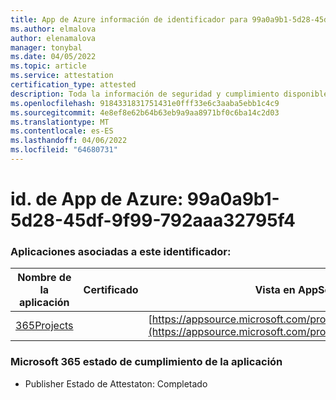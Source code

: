 ```yaml
---
title: App de Azure información de identificador para 99a0a9b1-5d28-45df-9f99-792aaa32795f4
ms.author: elmalova
author: elenamalova
manager: tonybal
ms.date: 04/05/2022
ms.topic: article
ms.service: attestation
certification_type: attested
description: Toda la información de seguridad y cumplimiento disponible para 99a0a9b1-5d28-45df-9f99-792aaa32795f4.
ms.openlocfilehash: 9184331831751431e0fff33e6c3aaba5ebb1c4c9
ms.sourcegitcommit: 4e8ef8e62b64b63eb9a9aa8971bf0c6ba14c2d03
ms.translationtype: MT
ms.contentlocale: es-ES
ms.lasthandoff: 04/06/2022
ms.locfileid: "64680731"
---
```

# <a name="azure-app-id-99a0a9b1-5d28-45df-9f99-792aa32795f4"></a>id. de App de Azure: 99a0a9b1-5d28-45df-9f99-792aaa32795f4


### <a name="apps-associated-with-this-id"></a>Aplicaciones asociadas a este identificador:
| **Nombre de la aplicación** | **Certificado** | **Vista en AppSource** |
|--------------|---------------|-----------------------|
| [365Projects](../forward/WA200002160.md) |  | [https://appsource.microsoft.com/product/office/WA200002160](https://appsource.microsoft.com/product/office/WA200002160) |

### <a name="microsoft-365-app-compliance-status"></a>Microsoft 365 estado de cumplimiento de la aplicación
- Publisher Estado de Attestaton: Completado
